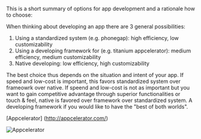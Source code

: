 This is a short summary of options for app development and a rationale how to choose:

When thinking about developing an app there are 3 general possibilities: 
1) Using a standardized system (e.g. phonegap): high efficiency, low customizability
2) Using a developing framework for (e.g. titanium appcelerator): medium efficiency, medium customizability
3) Native developing: low efficiency, high customizability

The best choice thus depends on the situation and intent of your app.
If speed and low-cost is important, this favors standardized system over frameowrk over native. 
If speend and low-cost is not as important but you want to gain competitive advantage through superior functionalities or touch & feel, native is favored over framework over standardized system.
A developing framework if you would like to have the "best of both worlds". 

[Appcelerator] (http://appcelerator.com/)

![Appcelerator](http://www.rishabhsoft.com/wp-content/uploads/2014/07/Appcelerator-Titanium-Development.jpg)
